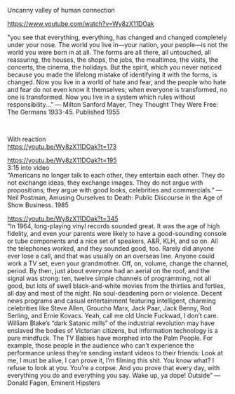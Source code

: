 Uncanny valley of human connection    

https://www.youtube.com/watch?v=Wy8zX11DOak

"you see that everything, everything, has changed and changed completely under your nose. The world you live in—your nation, your people—is not the world you were born in at all. The forms are all there, all untouched, all reassuring, the houses, the shops, the jobs, the mealtimes, the visits, the concerts, the cinema, the holidays. But the spirit, which you never noticed because you made the lifelong mistake of identifying it with the forms, is changed. Now you live in a world of hate and fear, and the people who hate and fear do not even know it themselves; when everyone is transformed, no one is transformed. Now you live in a system which rules without responsibility...”
― Milton Sanford Mayer, They Thought They Were Free: The Germans 1933-45. Published 1955

&nbsp;

With reaction    
https://youtu.be/Wy8zX11DOak?t=173

https://youtu.be/Wy8zX11DOak?t=195    
3:15 into video     
“Americans no longer talk to each other, they entertain each other. They do not exchange ideas, they exchange images. They do not argue with propositions; they argue with good looks, celebrities and commercials.” ― Neil Postman, Amusing Ourselves to Death: Public Discourse in the Age of Show Business. 1985

https://youtu.be/Wy8zX11DOak?t=345      
“In 1964, long-playing vinyl records sounded great. It was the age of high fidelity, and even your parents were likely to have a good-sounding console or tube components and a nice set of speakers, A&R, KLH, and so on. All the telephones worked, and they sounded good, too. Rarely did anyone ever lose a call, and that was usually on an overseas line. Anyone could work a TV set, even your grandmother. Off, on, volume, change the channel, period. By then, just about everyone had an aerial on the roof, and the signal was strong: ten, twelve simple channels of programming, not all good, but lots of swell black-and-white movies from the thirties and forties, all day and most of the night. No soul-deadening porn or violence. Decent news programs and casual entertainment featuring intelligent, charming celebrities like Steve Allen, Groucho Marx, Jack Paar, Jack Benny, Rod Serling, and Ernie Kovacs. Yeah, call me old Uncle Fuckwad, I don’t care. William Blake’s “dark Satanic mills” of the industrial revolution may have enslaved the bodies of Victorian citizens, but information technology is a pure mindfuck. The TV Babies have morphed into the Palm People. For example, those people in the audience who can’t experience the performance unless they’re sending instant videos to their friends: Look at me, I must be alive, I can prove it, I’m filming this shit. You know what? I refuse to look at you. You’re a corpse. And you prove that every day, with everything you do and everything you say. Wake up, ya dope! Outside” ― Donald Fagen, Eminent Hipsters
